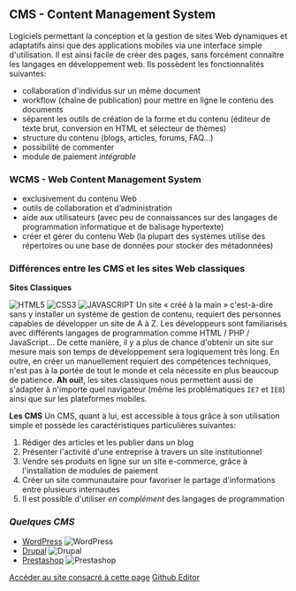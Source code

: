 ## CMS - Content Management System

Logiciels permettant la conception et la gestion de sites Web dynamiques et adaptatifs ainsi que des applications mobiles via une interface simple d'utilisation. Il est ainsi facile de créer des pages, sans forcément connaître les langages en développement web.
Ils possèdent les fonctionnalités suivantes:
- collaboration d'individus sur un même document
- workflow (chaîne de publication) pour mettre en ligne le contenu des documents
- séparent les outils de création de la forme et du contenu (éditeur de texte brut, conversion en HTML et sélecteur de thèmes)
- structure du contenu (blogs, articles, forums, FAQ...)
- possibilité de commenter
- module de paiement _intégrable_


### WCMS - Web Content Management System

- exclusivement du contenu Web
- outils de collaboration et d’administration
- aide aux utilisateurs (avec peu de connaissances sur des langages de programmation informatique et de balisage hypertexte)
- créer et gérer du contenu Web (la plupart des systèmes utilise des répertoires ou une base de données pour stocker des métadonnées)

### Différences entre les CMS et les sites Web classiques

**Sites Classiques**

![HTML5](https://i.stack.imgur.com/PgcSR.png)
![CSS3](https://seeklogo.com/images/C/css3-logo-FD8D698B77-seeklogo.com.png)
![JAVASCRIPT](https://i2.wp.com/redstart.fr/wp-content/uploads/2016/03/js-logo.png?fit=500%2C500&ssl=1)
Un site « créé à la main » c'est-à-dire sans y installer un système de gestion de contenu, requiert des personnes capables de développer un site de A à Z. Les développeurs sont familiarisés avec différents langages de programmation comme HTML / PHP / JavaScript... 
De cette manière, il y a plus de chance d'obtenir un site sur mesure mais son temps de développement sera logiquement très long.
En outre, en créer un manuellement requiert des compétences techniques, n'est pas à la portée de tout le monde et cela nécessite en plus beaucoup de patience.
**Ah oui!**, les sites classiques nous permettent aussi de s'adapter à n'importe quel navigateur (même les problématiques `IE7` et `IE8`) ainsi que sur les plateformes mobiles.

**Les CMS**
Un CMS, quant à lui, est accessible à tous grâce à son utilisation simple et possède les caractéristiques particulières suivantes:
1. Rédiger des articles et les publier dans un blog
2. Présenter l'activité d'une entreprise à travers un site institutionnel
3. Vendre ses produits en ligne sur un site e-commerce, grâce à l'installation de modules de paiement
4. Créer un site communautaire pour favoriser le partage d'informations entre plusieurs internautes
5. Il est possible d'utiliser _en complément_ des langages de programmation

### _Quelques CMS_
- [WordPress](https://sunreiazzy.wordpress.com/blog/) ![WordPress](https://upload.wikimedia.org/wikipedia/commons/thumb/9/98/WordPress_blue_logo.svg/1200px-WordPress_blue_logo.svg.png)
- [Drupal](https://www.drupal.org/) ![Drupal](http://www.secpod.com/blog/wp-content/uploads/2018/04/drupal_logo.png)
- [Prestashop](http://demo.prestashop.com/en/?view=front) ![Prestashop](https://banner2.kisspng.com/20180824/kvh/kisspng-prestashop-logo-e-commerce-clearsale-magento-web-tienda-online-y-marketing-digital-5b808cb8af7f73.2880214415351512887189.jpg)

[Accéder au site consacré à cette page](https://sunreiazzy.github.io/comparaison-cms.github.io/)
[Github Editor](https://github.com/SunReiAzzy/comparaison-cms.github.io/edit/master/README.md)


